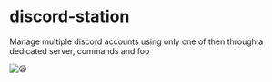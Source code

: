 # discord-station
Manage multiple discord accounts using only one of then through a dedicated server, commands and foo

![](https://i.imgur.com/brsX3Zc.png "😫")

